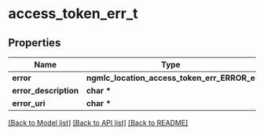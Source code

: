 # access_token_err_t

## Properties
Name | Type | Description | Notes
------------ | ------------- | ------------- | -------------
**error** | **ngmlc_location_access_token_err_ERROR_e** |  | 
**error_description** | **char \*** |  | [optional] 
**error_uri** | **char \*** |  | [optional] 

[[Back to Model list]](../README.md#documentation-for-models) [[Back to API list]](../README.md#documentation-for-api-endpoints) [[Back to README]](../README.md)


